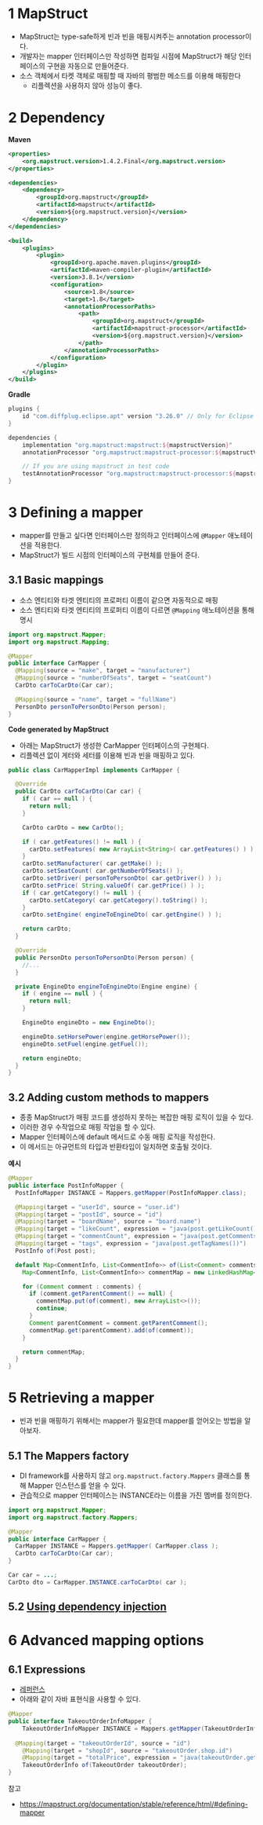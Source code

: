 # 1 MapStruct

* MapStruct는 type-safe하게 빈과 빈을 매핑시켜주는 annotation processor이다.
* 개발자는 mapper 인터페이스만 작성하면 컴파일 시점에 MapStruct가 해당 인터페이스의 구현을 자동으로 만들어준다.
* 소스 객체에서 타켓 객체로 매핑할 때 자바의 평범한 메소드를 이용해 매핑한다
  * 리플렉션을 사용하지 않아 성능이 좋다.



# 2 Dependency

**Maven**

```xml
<properties>
    <org.mapstruct.version>1.4.2.Final</org.mapstruct.version>
</properties>

<dependencies>
    <dependency>
        <groupId>org.mapstruct</groupId>
        <artifactId>mapstruct</artifactId>
        <version>${org.mapstruct.version}</version>
    </dependency>
</dependencies>

<build>
    <plugins>
        <plugin>
            <groupId>org.apache.maven.plugins</groupId>
            <artifactId>maven-compiler-plugin</artifactId>
            <version>3.8.1</version>
            <configuration>
                <source>1.8</source>
                <target>1.8</target>
                <annotationProcessorPaths>
                    <path>
                        <groupId>org.mapstruct</groupId>
                        <artifactId>mapstruct-processor</artifactId>
                        <version>${org.mapstruct.version}</version>
                    </path>
                </annotationProcessorPaths>
            </configuration>
        </plugin>
    </plugins>
</build>
```

**Gradle**

```groovy
plugins {
    id "com.diffplug.eclipse.apt" version "3.26.0" // Only for Eclipse
}

dependencies {
    implementation "org.mapstruct:mapstruct:${mapstructVersion}"
    annotationProcessor "org.mapstruct:mapstruct-processor:${mapstructVersion}"

    // If you are using mapstruct in test code
    testAnnotationProcessor "org.mapstruct:mapstruct-processor:${mapstructVersion}"
}
```



# 3 Defining a mapper

* mapper를 만들고 싶다면 인터페이스만 정의하고 인터페이스에  `@Mapper` 애노테이션을 적용한다.
* MapStruct가 빌드 시점의 인터페이스의 구현체를 만들어 준다.



## 3.1 Basic mappings

- 소스 엔티티와 타겟 엔티티의 프로퍼티 이름이 같으면 자동적으로 매핑
- 소스 엔티티와 타겟 엔티티의 프로퍼티 이름이 다르면 `@Mapping` 애노테이션을 통해 명시

```java
import org.mapstruct.Mapper;
import org.mapstruct.Mapping;

@Mapper
public interface CarMapper {
  @Mapping(source = "make", target = "manufacturer")
  @Mapping(source = "numberOfSeats", target = "seatCount")
  CarDto carToCarDto(Car car);

  @Mapping(source = "name", target = "fullName")
  PersonDto personToPersonDto(Person person);
}
```



**Code generated by MapStruct**

- 아래는 MapStruct가 생성한 CarMapper 인터페이스의 구현체다.
- 리플렉션 없이 게터와 세터를 이용해 빈과 빈을 매핑하고 있다.

```java
public class CarMapperImpl implements CarMapper {

  @Override
  public CarDto carToCarDto(Car car) {
    if ( car == null ) {
      return null;
    }

    CarDto carDto = new CarDto();

    if ( car.getFeatures() != null ) {
      carDto.setFeatures( new ArrayList<String>( car.getFeatures() ) );
    }
    carDto.setManufacturer( car.getMake() );
    carDto.setSeatCount( car.getNumberOfSeats() );
    carDto.setDriver( personToPersonDto( car.getDriver() ) );
    carDto.setPrice( String.valueOf( car.getPrice() ) );
    if ( car.getCategory() != null ) {
      carDto.setCategory( car.getCategory().toString() );
    }
    carDto.setEngine( engineToEngineDto( car.getEngine() ) );

    return carDto;
  }

  @Override
  public PersonDto personToPersonDto(Person person) {
    //...
  }

  private EngineDto engineToEngineDto(Engine engine) {
    if ( engine == null ) {
      return null;
    }

    EngineDto engineDto = new EngineDto();

    engineDto.setHorsePower(engine.getHorsePower());
    engineDto.setFuel(engine.getFuel());

    return engineDto;
  }
}
```



## 3.2 Adding custom methods to mappers

- 종종 MapStruct가 매핑 코드를 생성하지 못하는 복잡한 매핑 로직이 있을 수 있다.
- 이러한 경우 수작업으로 매핑 작업을 할 수 있다.
- Mapper 인터페이스에 default 메서드로 수동 매핑 로직을 작성한다.
- 이 메서드는 아규먼트의 타입과 반환타입이 일치하면 호출될 것이다.



**예시**

```java
@Mapper
public interface PostInfoMapper {
  PostInfoMapper INSTANCE = Mappers.getMapper(PostInfoMapper.class);

  @Mapping(target = "userId", source = "user.id")
  @Mapping(target = "postId", source = "id")
  @Mapping(target = "boardName", source = "board.name")
  @Mapping(target = "likeCount", expression = "java(post.getLikeCount())")
  @Mapping(target = "commentCount", expression = "java(post.getComments().size())")
  @Mapping(target = "tags", expression = "java(post.getTagNames())")
  PostInfo of(Post post);

  default Map<CommentInfo, List<CommentInfo>> of(List<Comment> comments) {
    Map<CommentInfo, List<CommentInfo>> commentMap = new LinkedHashMap<>();

    for (Comment comment : comments) {
      if (comment.getParentComment() == null) {
        commentMap.put(of(comment), new ArrayList<>());
        continue;
      }
      Comment parentComment = comment.getParentComment();
      commentMap.get(parentComment).add(of(comment));
    }

    return commentMap;
  }
}
```





# 5 Retrieving a mapper

- 빈과 빈을 매핑하기 위해서는 mapper가 필요한데 mapper를 얻어오는 방법을 알아보자.



## 5.1 The Mappers factory 

* DI framework를 사용하지 않고 `org.mapstruct.factory.Mappers` 클래스를 통해 Mapper 인스턴스를 얻을 수 있다.
* 관습적으로 mapper 인터페이스는 INSTANCE라는 이름을 가진 멤버를 정의한다.

```java
import org.mapstruct.Mapper;
import org.mapstruct.factory.Mappers;

@Mapper
public interface CarMapper {
  CarMapper INSTANCE = Mappers.getMapper( CarMapper.class );
  CarDto carToCarDto(Car car);
}
```

```java
Car car = ...;
CarDto dto = CarMapper.INSTANCE.carToCarDto( car );
```



## 5.2 [Using dependency injection](https://mapstruct.org/documentation/stable/reference/html/#using-dependency-injection)



# 6 Advanced mapping options

## 6.1 Expressions

- [레퍼런스](https://mapstruct.org/documentation/stable/reference/html/#expressions)
- 아래와 같이 자바 표현식을 사용할 수 있다.

```java
@Mapper
public interface TakeoutOrderInfoMapper {
    TakeoutOrderInfoMapper INSTANCE = Mappers.getMapper(TakeoutOrderInfoMapper.class);
    
  @Mapping(target = "takeoutOrderId", source = "id")
    @Mapping(target = "shopId", source = "takeoutOrder.shop.id")
    @Mapping(target = "totalPrice", expression = "java(takeoutOrder.getTotalPrice())")
    TakeoutOrderInfo of(TakeoutOrder takeoutOrder);
}
```







참고

* https://mapstruct.org/documentation/stable/reference/html/#defining-mapper